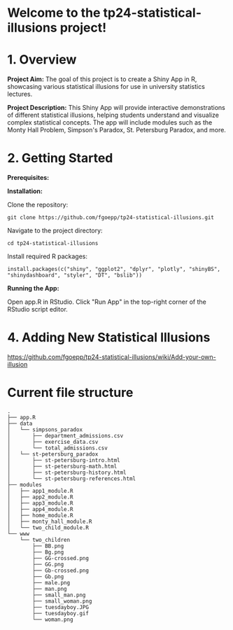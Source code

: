 # Welcome to the tp24-statistical-illusions project!

# 1. Overview

**Project Aim:**
The goal of this project is to create a Shiny App in R, showcasing various statistical illusions for use in university statistics lectures.

**Project Description:**
This Shiny App will provide interactive demonstrations of different statistical illusions, helping students understand and visualize complex statistical concepts. The app will include modules such as the Monty Hall Problem, Simpson's Paradox, St. Petersburg Paradox, and more.

# 2. Getting Started

**Prerequisites:**


**Installation:**

Clone the repository:

`git clone https://github.com/fgoepp/tp24-statistical-illusions.git`


Navigate to the project directory:

`cd tp24-statistical-illusions`


Install required R packages:


`install.packages(c("shiny", "ggplot2", "dplyr", "plotly", "shinyBS", "shinydashboard", "styler", "DT", "bslib"))`

**Running the App:**

Open app.R in RStudio.
Click "Run App" in the top-right corner of the RStudio script editor.

# 4. Adding New Statistical Illusions

https://github.com/fgoepp/tp24-statistical-illusions/wiki/Add-your-own-illusion

# Current file structure

```
.
├── app.R
├── data
│   └── simpsons_paradox
│       ├── department_admissions.csv
│       ├── exercise_data.csv
│       └── total_admissions.csv
│   └── st-petersburg_paradox
│       ├── st-petersburg-intro.html
│       ├── st-petersburg-math.html
│       ├── st-petersburg-history.html
│       └── st-petersburg-references.html
├── modules
│   ├── app1_module.R
│   ├── app2_module.R
│   ├── app3_module.R
│   ├── app4_module.R
│   ├── home_module.R
│   ├── monty_hall_module.R
│   └── two_child_module.R
└── www
    └── two_children
        ├── BB.png
        ├── Bg.png
        ├── GG-crossed.png
        ├── GG.png
        ├── Gb-crossed.png
        ├── Gb.png
        ├── male.png
        ├── man.png
        ├── small_man.png
        ├── small_woman.png
        ├── tuesdayboy.JPG
        ├── tuesdayboy.gif
        └── woman.png

